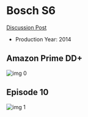 # Bosch S6

[Discussion Post](https://www.avsforum.com/threads/bass-eq-for-filtered-movies.2995212/post-59540646)

* Production Year: 2014

## Amazon Prime DD+

![img 0](https://i.imgur.com/QKZJp9V.jpg)

## Episode 10

![img 1](https://i.imgur.com/7W8gNZN.jpg)

